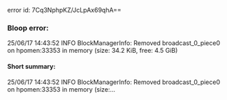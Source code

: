error id: 7Cq3NphpKZ/JcLpAx69qhA==
### Bloop error:

25/06/17 14:43:52 INFO BlockManagerInfo: Removed broadcast_0_piece0 on hpomen:33353 in memory (size: 34.2 KiB, free: 4.5 GiB)
#### Short summary: 

25/06/17 14:43:52 INFO BlockManagerInfo: Removed broadcast_0_piece0 on hpomen:33353 in memory (size:...